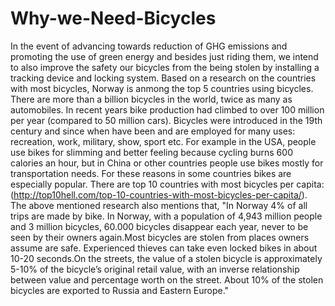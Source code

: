 # Why-we-Need-Bicycles
In the event of advancing towards reduction of GHG emissions and promoting the use of green energy and besides just riding them, we intend to also improve the safety our bicycles from the being stolen by installing a tracking device and locking system.
Based on a research on the countries with most bicycles, Norway is anmong the top 5 countries using bicycles. There are more than a billion bicycles in the world, twice as many as automobiles. In recent years bike production had climbed to over 100 million per year (compared to 50 million cars). Bicycles were introduced in the 19th century and since when have been and are employed for many uses: recreation, work, military, show, sport etc. For example in the USA, people use bikes for slimming and better feeling because cycling burns 600 calories an hour, but in China or other countries people use bikes mostly for transportation needs. For these reasons in some countries bikes are especially popular. There are top 10 countries with most bicycles per capita:(http://top10hell.com/top-10-countries-with-most-bicycles-per-capita/).
The above mentioned research also mentions that, "In Norway 4% of all trips are made by bike. In Norway, with a population of 4,943 million people and 3 million bicycles, 60.000 bicycles disappear each year, never to be seen by their owners again.Most bicycles are stolen from places owners assume are safe. Experienced thieves can take even locked bikes in about 10-20 seconds.On the streets, the value of a stolen bicycle is approximately 5-10% of the bicycle’s original retail value, with an inverse relationship between value and percentage worth on the street. About 10% of the stolen bicycles are exported to Russia and Eastern Europe."
